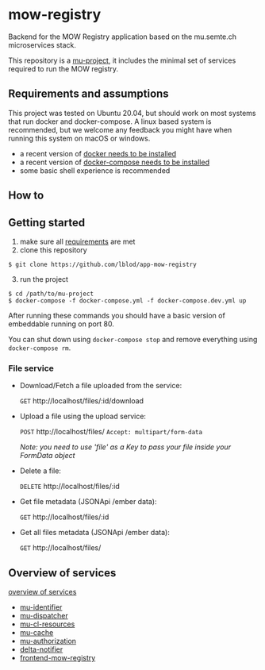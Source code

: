 # mow-registry

Backend for the MOW Registry application based on the  mu.semte.ch microservices stack.

This repository is a [mu-project](https://github.com/mu-semtech/mu-project), it includes the minimal set of services required to run the MOW registry.

## Requirements and assumptions
This project was tested on Ubuntu 20.04, but should work on most systems that run docker and docker-compose. A linux based system is recommended, but we welcome any feedback you might have when running this system on macOS or windows.

 * a recent version of [docker needs to be installed](https://docs.docker.com/get-docker/)
 * a recent version of [docker-compose needs to be installed](https://docs.docker.com/compose/install/)
 * some basic shell experience is recommended

## How to

## Getting started
 
 1. make sure all [requirements](#Requirements-and-assumptions) are met
 2. clone this repository
 ```
 $ git clone https://github.com/lblod/app-mow-registry
 ```
 3. run the project
 ```
 $ cd /path/to/mu-project
 $ docker-compose -f docker-compose.yml -f docker-compose.dev.yml up
 ```
After running these commands you should have a basic version of embeddable running on port 80.

You can shut down using `docker-compose stop` and remove everything using `docker-compose rm`.

### File service

- Download/Fetch a file uploaded from the service:
  
    `GET` http://localhost/files/:id/download

- Upload a file using the upload service:
  
    `POST` http://localhost/files/ `Accept: multipart/form-data`

  *Note: you need to use 'file' as a Key to pass your file inside your FormData object*

- Delete a file:

    `DELETE` http://localhost/files/:id

- Get file metadata (JSONApi /ember data):
  
    `GET` http://localhost/files/:id
  
- Get all files metadata (JSONApi /ember data):
  
    `GET` http://localhost/files/


## Overview of services
[overview of services](https://raw.githubusercontent.com/lblod/app-mow-registry/main/docs/app-mow-registry%20architecture%20diagram.svg)

 * [mu-identifier](https://github.com/mu-semtech/mu-identifier)
 * [mu-dispatcher](https://github.com/mu-semtech/mu-dispatcher)
 * [mu-cl-resources](https://github.com/mu-semtech/mu-cl-resources)
 * [mu-cache](https://github.com/mu-semtech/mu-cache)
 * [mu-authorization](https://github.com/mu-semtech/mu-authorization/)
 * [delta-notifier](https://github.com/mu-semtech/delta-notifier/)
 * [frontend-mow-registry](https://github.com/lblod/frontend-mow-registry)
